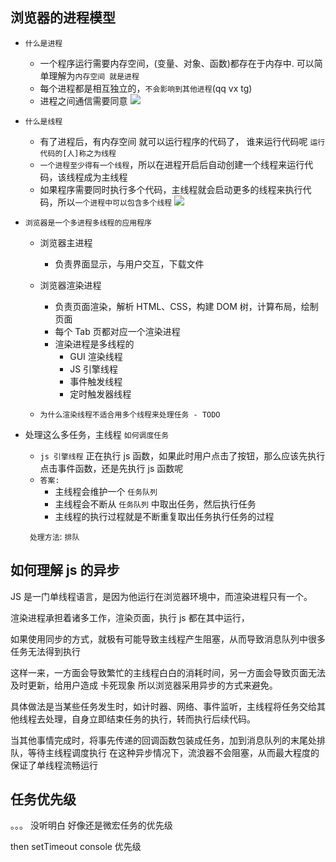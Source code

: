 ## 浏览器的进程模型

- `什么是进程`

  - 一个程序运行需要内存空间，(变量、对象、函数)都存在于内存中. 可以简单理解为`内存空间 就是进程`
  - 每个进程都是相互独立的，`不会影响到其他进程`(qq vx tg)
  - 进程之间通信需要同意
    ![](http://mdrs.yuanjin.tech/img/202208092057573.png)

- `什么是线程`

  - 有了进程后，有内存空间 就可以运行程序的代码了， 谁来运行代码呢 `运行代码的[人]称之为线程`
  - `一个进程至少得有一个线程`，所以在进程开启后自动创建一个线程来运行代码，该线程成为主线程
  - 如果程序需要同时执行多个代码，主线程就会启动更多的线程来执行代码，所以`一个进程中可以包含多个线程`
    ![](http://mdrs.yuanjin.tech/img/202208092108499.png)

- `浏览器是一个多进程多线程的应用程序`

  - 浏览器主进程
    - 负责界面显示，与用户交互，下载文件
  - 浏览器渲染进程

    - 负责页面渲染，解析 HTML、CSS，构建 DOM 树，计算布局，绘制页面
    - 每个 Tab 页都对应一个渲染进程
    - 渲染进程是多线程的
      - GUI 渲染线程
      - JS 引擎线程
      - 事件触发线程
      - 定时触发器线程

  - `为什么渲染线程不适合用多个线程来处理任务 - TODO`

- 处理这么多任务，主线程 `如何调度任务`

  - `js 引擎线程` 正在执行 js 函数，如果此时用户点击了按钮，那么应该先执行点击事件函数，还是先执行 js 函数呢
  - `答案: `
    - 主线程会维护一个 `任务队列`
    - 主线程会不断从 `任务队列` 中取出任务，然后执行任务
    - 主线程的执行过程就是不断重复取出任务执行任务的过程

  ` 处理方法`: `排队`

## 如何理解 js 的异步

JS 是一门单线程语言，是因为他运行在浏览器环境中，而渲染进程只有一个。

渲染进程承担着诸多工作，渲染页面，执行 js 都在其中运行，

如果使用同步的方式，就极有可能导致主线程产生阻塞，从而导致消息队列中很多任务无法得到执行

这样一来，一方面会导致繁忙的主线程白白的消耗时间，另一方面会导致页面无法及时更新，给用户造成 卡死现象
所以浏览器采用异步的方式来避免。

具体做法是当某些任务发生时，如计时器、网络、事件监听，主线程将任务交给其他线程去处理，自身立即结束任务的执行，转而执行后续代码。

当其他事情完成时，将事先传递的回调函数包装成任务，加到消息队列的末尾处排队，等待主线程调度执行
在这种异步情况下，流浪器不会阻塞，从而最大程度的保证了单线程流畅运行

## 任务优先级

。。。 没听明白 好像还是微宏任务的优先级

then setTimeout console 优先级

<!--
- 任务没有优先级，在消息队列中先进先出，`但消息队列是有优先级的`

- 根据 W3C 的最新解释:

  - 每个任务都有一个任务类型，同一个类型的任务必须在一个队列，不同类型的任务可以分属于不同的队列。
    在一次事件循环中，浏览器可以根据实际情况从不同的队列中取出任务执行。
  - 浏览器必须准备好一个微队列，微队列中的任务优先所有其他任务执行
    https://html.spec.whatwg.org/multipage/webappapis.html#perform-a-microtask-checkpoint

> 过去把消息队列简单分为宏队列和微队列，这种说法目前已无法满足复杂的浏览器环境，取而代之的是一种更加灵活多变的处理方式。
 -->
<!--
> 面试题：阐述一下 JS 的事件循环
>
> 参考答案：
>
> 事件循环又叫做消息循环，是浏览器渲染主线程的工作方式。
>
> 在 Chrome 的源码中，它开启一个不会结束的 for 循环，每次循环从消息队列中取出第一个任务执行，而其他线程只需要在合适的时候将任务加入到队列末尾即可。
>
> 过去把消息队列简单分为宏队列和微队列，这种说法目前已无法满足复杂的浏览器环境，取而代之的是一种更加灵活多变的处理方式。
>
> 根据 W3C 官方的解释，每个任务有不同的类型，同类型的任务必须在同一个队列，不同的任务可以属于不同的队列。不同任务队列有不同的优先级，在一次事件循环中，由浏览器自行决定取哪一个队列的任务。但浏览器必须有一个微队列，微队列的任务一定具有最高的优先级，必须优先调度执行。 -->

